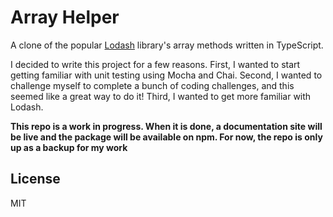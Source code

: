 # Array Helper

A clone of the popular [Lodash](https://lodash.com/) library's array methods written in TypeScript.

I decided to write this project for a few reasons. First, I wanted to start getting familiar with unit testing using Mocha and Chai. Second, I wanted to challenge myself to complete a bunch of coding challenges, and this seemed like a great way to do it! Third, I wanted to get more familiar with Lodash.

**This repo is a work in progress. When it is done, a documentation site will be live and the package will be available on npm. For now, the repo is only up as a backup for my work**

<!-- ## Installation and Usage

`npm install array-helper --save`

```js
const _ = require("array-helper")

const chunked = _.chunk([1, 2, 3, 4, 5, 6, 7], 2)

// [ [1, 2], [3, 4], [5, 6], [7] ]
``` -->

## License

MIT
